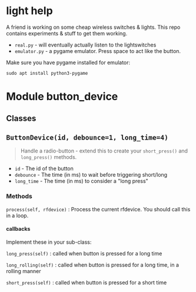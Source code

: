 # light help

A friend is working on some cheap wireless switches & lights. This repo contains experiments & stuff to get them working.

- `real.py` - will eventually actually listen to the lightswitches
- `emulator.py` - a pygame emulator. Press space to act like the button.

Make sure you have pygame installed for emulator:

```
sudo apt install python3-pygame
```

Module button_device
====================

Classes
-------

## `ButtonDevice(id, debounce=1, long_time=4)`
>   Handle a radio-button - extend this to create your `short_press()` and `long_press()` methods.
    
* `id` - The id of the button
* `debounce` - The time (in ms) to wait before triggering short/long
* `long_time` - The time (in ms) to consider a "long press"

### Methods

`process(self, rfdevice)`
:   Process the current rfdevice. You should call this in a  loop.

#### callbacks

Implement these in your sub-class:

`long_press(self)`
:   called when button is pressed for a long time

`long_rolling(self)`
:    called when button is pressed for a long time, in a rolling manner

`short_press(self)`
:   called when button is pressed for a short time
